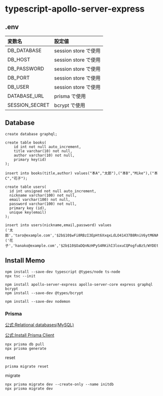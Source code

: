 # typescript-apollo-server-express

## .env

| 変数名         | 設定値               |
| :------------- | :------------------- |
| DB_DATABASE    | session store で使用 |
| DB_HOST        | session store で使用 |
| DB_PASSWORD    | session store で使用 |
| DB_PORT        | session store で使用 |
| DB_USER        | session store で使用 |
| DATABASE_URL   | prisma で使用        |
| SESSION_SECRET | bcrypt で使用        |

## Database

```
create database graphql;
```

```
create table books(
    id int not null auto_increment,
    title varchar(10) not null,
    author varchar(10) not null,
    primary key(id)
);

insert into books(title,author) values("本A","太郎"),("本B","Mike"),("本C","花子");

create table users(
  id int unsigned not null auto_increment,
  nickname varchar(100) not null,
  email varchar(100) not null,
  password varchar(100) not null,
  primary key (id),
  unique key(email)
);

insert into users(nickname,email,password) values
('太郎','taro@example.com','$2b$10$wFi8RBzI3EpHt6XxqxLdLO41437B8RniV6ytM6NAACNPdFbjPj3je'),
('花子','hanako@example.com','$2b$10$OaDQnNzHPyS4RKihI3loxuCQPogfuBz5/WYDEtvBpV0B2FTR4l0MW');
```

## Install Memo

```
npm install --save-dev typescript @types/node ts-node
npx tsc --init
```

```
npm install apollo-server-express apollo-server-core express graphql bcrypt
npm install --save-dev @types/bcrypt
```

```
npm install --save-dev nodemon
```

### Prisma

[公式:Relational databases(MySQL)](https://www.prisma.io/docs/getting-started/setup-prisma/add-to-existing-project/relational-databases-typescript-mysql)

[公式:Install Prisma Client](https://www.prisma.io/docs/getting-started/setup-prisma/add-to-existing-project/relational-databases/install-prisma-client-typescript-mysql)

```
npx prisma db pull
npx prisma generate
```

reset

```
prisma migrate reset
```

migrate

```
npx prisma migrate dev --create-only --name initdb
npx prisma migrate dev
```
